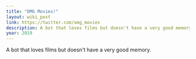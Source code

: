 ```yaml
---
title: "OMG Movies!"
layout: wiki_post
link: https://twitter.com/omg_movies
description: A bot that loves films but doesn't have a very good memory.
year: 2019
---
```

A bot that loves films but doesn't have a very good memory.
